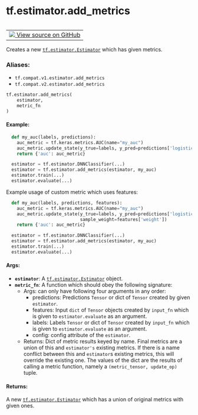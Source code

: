 <div itemscope itemtype="http://developers.google.com/ReferenceObject">
<meta itemprop="name" content="tf.estimator.add_metrics" />
<meta itemprop="path" content="Stable" />
</div>

# tf.estimator.add_metrics

<!-- Insert buttons -->

<table class="tfo-notebook-buttons tfo-api" align="left">

<td>
  <a target="_blank" href="https://github.com/tensorflow/estimator/tree/master/tensorflow_estimator/python/estimator/extenders.py">
    <img src="https://www.tensorflow.org/images/GitHub-Mark-32px.png" />
    View source on GitHub
  </a>
</td></table>



<!-- Start diff -->
Creates a new <a href="../../tf/estimator/Estimator.md"><code>tf.estimator.Estimator</code></a> which has given metrics.

### Aliases:

* `tf.compat.v1.estimator.add_metrics`
* `tf.compat.v2.estimator.add_metrics`


``` python
tf.estimator.add_metrics(
    estimator,
    metric_fn
)
```



<!-- Placeholder for "Used in" -->


#### Example:



```python
  def my_auc(labels, predictions):
    auc_metric = tf.keras.metrics.AUC(name="my_auc")
    auc_metric.update_state(y_true=labels, y_pred=predictions['logistic'])
    return {'auc': auc_metric}

  estimator = tf.estimator.DNNClassifier(...)
  estimator = tf.estimator.add_metrics(estimator, my_auc)
  estimator.train(...)
  estimator.evaluate(...)
```
Example usage of custom metric which uses features:

```python
  def my_auc(labels, predictions, features):
    auc_metric = tf.keras.metrics.AUC(name="my_auc")
    auc_metric.update_state(y_true=labels, y_pred=predictions['logistic'],
                            sample_weight=features['weight'])
    return {'auc': auc_metric}

  estimator = tf.estimator.DNNClassifier(...)
  estimator = tf.estimator.add_metrics(estimator, my_auc)
  estimator.train(...)
  estimator.evaluate(...)
```

#### Args:


* <b>`estimator`</b>: A <a href="../../tf/estimator/Estimator.md"><code>tf.estimator.Estimator</code></a> object.
* <b>`metric_fn`</b>: A function which should obey the following signature:
  - Args: can only have following four arguments in any order:
    * predictions: Predictions `Tensor` or dict of `Tensor` created by given
      `estimator`.
    * features: Input `dict` of `Tensor` objects created by `input_fn` which
      is given to `estimator.evaluate` as an argument.
    * labels:  Labels `Tensor` or dict of `Tensor` created by `input_fn`
      which is given to `estimator.evaluate` as an argument.
    * config: config attribute of the `estimator`.
   - Returns:
     Dict of metric results keyed by name. Final metrics are a union of this
     and `estimator's` existing metrics. If there is a name conflict between
     this and `estimator`s existing metrics, this will override the existing
     one. The values of the dict are the results of calling a metric
     function, namely a `(metric_tensor, update_op)` tuple.


#### Returns:

A new <a href="../../tf/estimator/Estimator.md"><code>tf.estimator.Estimator</code></a> which has a union of original metrics with
  given ones.
